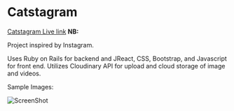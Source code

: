 # Catstagram

[Catstagram Live link][heroku] **NB:** <tbd>

[heroku]: http://www.catstagram.xyz

Project inspired by Instagram. 

Uses Ruby on Rails for backend and JReact, CSS, Bootstrap, and Javascript for front end. 
Utilizes Cloudinary API for upload and cloud storage of image and videos.

Sample Images:

![ScreenShot](http://res.cloudinary.com/catstagram/image/upload/v1462232423/dp4udbaiz6oz1u5bqusf.png)
